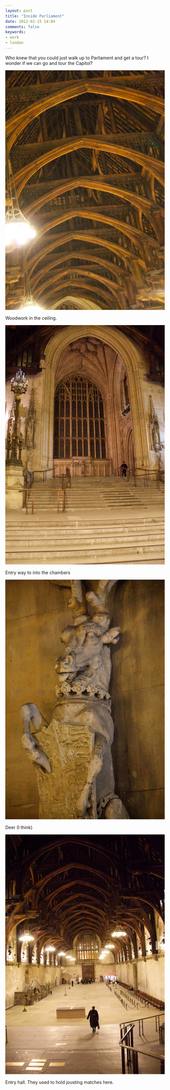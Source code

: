 ```yaml
---
layout: post
title: "Inside Parliament"
date: 2012-02-15 14:04
comments: false
keywords:
- work
- london
---
```

Who knew that you could just walk up to Parliament and get a tour?  I wonder if we can go and tour the Capitol?

![](/assets/images/2012/2012-02-12/London-50.jpg "London" )


Woodwork in the ceiling.

![](/assets/images/2012/2012-02-12/London-51.jpg "London" )


Entry way to into the chambers

![](/assets/images/2012/2012-02-12/London-52.jpg "London" )


Deer (I think)

![](/assets/images/2012/2012-02-12/London-53.jpg "London" )


Entry hall.  They used to hold jousting matches here.
